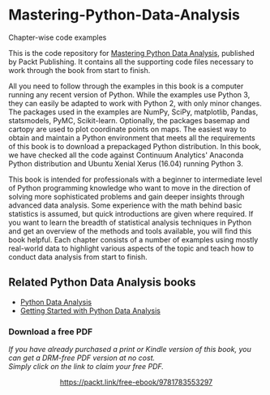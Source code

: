 # Mastering-Python-Data-Analysis
Chapter-wise code examples

This is the code repository for [Mastering Python Data Analysis](https://www.packtpub.com/big-data-and-business-intelligence/mastering-python-data-analysis?utm_source=github&utm_medium=repository&utm_campaign=9781783553297), published by Packt Publishing. It contains all the supporting code files necessary to work through the book from start to finish.

All you need to follow through the examples in this book is a computer running any recent version of Python. While the examples use Python 3, they can easily be adapted to work with Python 2, with only minor changes. The packages used in the examples are NumPy, SciPy, matplotlib, Pandas, statsmodels, PyMC, Scikit-learn. Optionally, the packages basemap and cartopy are used to plot coordinate points on maps. The easiest way to obtain and maintain a Python environment that meets all the requirements of this book is to download a prepackaged Python distribution. In this book, we have checked all the code against Continuum Analytics' Anaconda Python distribution and Ubuntu Xenial Xerus (16.04) running Python 3.

This book is intended for professionals with a beginner to intermediate level of Python programming knowledge who want to move in the direction of solving more sophisticated problems and gain deeper insights through advanced data analysis. Some experience with the math behind basic statistics is assumed, but quick introductions are given where required. If you want to learn the breadth of statistical analysis techniques in Python and get an overview of the methods and tools available, you will find this book helpful. Each chapter consists of a number of examples using mostly real-world data to highlight various aspects of the topic and teach how to conduct data analysis from start to finish.


## Related Python Data Analysis books
* [Python Data Analysis](https://www.packtpub.com/big-data-and-business-intelligence/python-data-analysis?utm_source=github&utm_medium=repository&utm_campaign=9781783553358)
* [Getting Started with Python Data Analysis](https://www.packtpub.com/big-data-and-business-intelligence/getting-started-python-data-analysis?utm_source=github&utm_medium=repository&utm_campaign=9781785285110)
### Download a free PDF

 <i>If you have already purchased a print or Kindle version of this book, you can get a DRM-free PDF version at no cost.<br>Simply click on the link to claim your free PDF.</i>
<p align="center"> <a href="https://packt.link/free-ebook/9781783553297">https://packt.link/free-ebook/9781783553297 </a> </p>